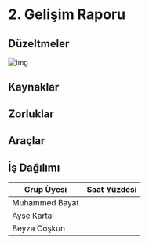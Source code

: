 # 2. Gelişim Raporu

## Düzeltmeler

![img](https://i.hizliresim.com/MG9AM3.png)


## Kaynaklar


## Zorluklar

## Araçlar


## İş Dağılımı
Grup Üyesi | Saat Yüzdesi
------------ | -------------
Muhammed Bayat | 
Ayşe Kartal | 
Beyza Coşkun | 
